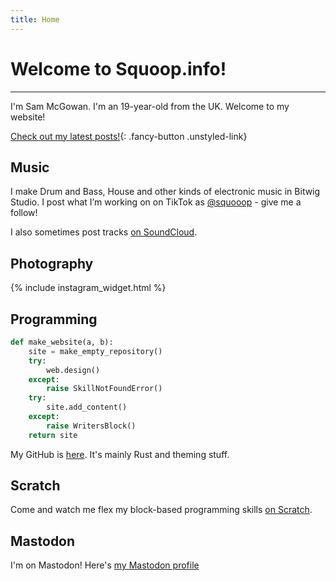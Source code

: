 ```yaml
---
title: Home
---
```


# Welcome to Squoop.info!

<hr>
I'm Sam McGowan. I'm an 19-year-old from the UK. Welcome to my website!

[Check out my latest posts!](/posts.html){: .fancy-button .unstyled-link}

## Music

I make Drum and Bass, House and other kinds of electronic music in Bitwig Studio. I post what I’m working on on TikTok as [@squooop](https://tiktok.com/@squooop) - give me a follow!

I also sometimes post tracks [on SoundCloud](https://soundcloud.com/illuctant).

## Photography

{% include instagram_widget.html %}

## Programming

```python
def make_website(a, b):
    site = make_empty_repository()
    try:
        web.design()
    except:
        raise SkillNotFoundError()
    try:
        site.add_content()
    except:
        raise WritersBlock()
    return site
```

My GitHub is [here](https://github.com/SamuelMcGowan). It's mainly Rust and theming stuff.

## Scratch

Come and watch me flex my block-based programming skills [on Scratch](https://scratch.mit.edu/users/squoop/).

## Mastodon

I'm on Mastodon! Here's <a rel="me" href="https://mastodon.lol/web/@squoop">my Mastodon profile</a>
